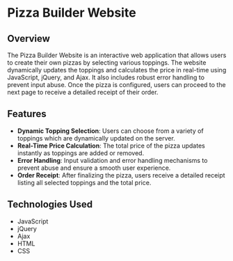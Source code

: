# Pizza Builder Website

## Overview

The Pizza Builder Website is an interactive web application that allows users to create their own pizzas by selecting various toppings. The website dynamically updates the toppings and calculates the price in real-time using JavaScript, jQuery, and Ajax. It also includes robust error handling to prevent input abuse. Once the pizza is configured, users can proceed to the next page to receive a detailed receipt of their order.

## Features

- **Dynamic Topping Selection**: Users can choose from a variety of toppings which are dynamically updated on the server.
- **Real-Time Price Calculation**: The total price of the pizza updates instantly as toppings are added or removed.
- **Error Handling**: Input validation and error handling mechanisms to prevent abuse and ensure a smooth user experience.
- **Order Receipt**: After finalizing the pizza, users receive a detailed receipt listing all selected toppings and the total price.

## Technologies Used

- JavaScript
- jQuery
- Ajax
- HTML
- CSS
